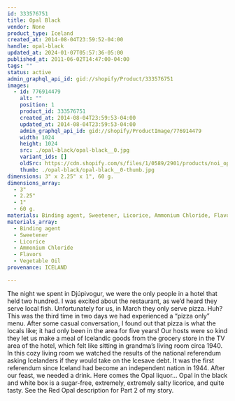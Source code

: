 ```yaml
---
id: 333576751
title: Opal Black
vendor: None
product_type: Iceland
created_at: 2014-08-04T23:59:52-04:00
handle: opal-black
updated_at: 2024-01-07T05:57:36-05:00
published_at: 2011-06-02T14:47:00-04:00
tags: ""
status: active
admin_graphql_api_id: gid://shopify/Product/333576751
images:
  - id: 776914479
    alt: ""
    position: 1
    product_id: 333576751
    created_at: 2014-08-04T23:59:53-04:00
    updated_at: 2014-08-04T23:59:53-04:00
    admin_graphql_api_id: gid://shopify/ProductImage/776914479
    width: 1024
    height: 1024
    src: ./opal-black/opal-black__0.jpg
    variant_ids: []
    oldSrc: https://cdn.shopify.com/s/files/1/0589/2901/products/noi_opal_black.jpeg?v=1407211193
    thumb: ./opal-black/opal-black__0-thumb.jpg
dimensions: 3" x 2.25" x 1", 60 g.
dimensions_array:
  - 3"
  - 2.25"
  - 1"
  - 60 g.
materials: Binding agent, Sweetener, Licorice, Ammonium Chloride, Flavors & Vegetable Oil
materials_array:
  - Binding agent
  - Sweetener
  - Licorice
  - Ammonium Chloride
  - Flavors
  - Vegetable Oil
provenance: ICELAND

---
```


The night we spent in Djúpivogur, we were the only people in a hotel that held two hundred. I was excited about the restaurant, as we’d heard they serve local fish. Unfortunately for us, in March they only serve pizza. Huh? This was the third time in two days we had experienced a “pizza only” menu. After some casual conversation, I found out that pizza is what the locals like; it had only been in the area for five years! Our hosts were so kind they let us make a meal of Icelandic goods from the grocery store in the TV area of the hotel, which felt like sitting in grandma’s living room circa 1940. In this cozy living room we watched the results of the national referendum asking Icelanders if they would take on the Icesave debt. It was the first referendum since Iceland had become an independent nation in 1944. After our feast, we needed a drink. Here comes the Opal liquor… Opal in the black and white box is a sugar-free, extremely, extremely salty licorice, and quite tasty. See the Red Opal description for Part 2 of my story.